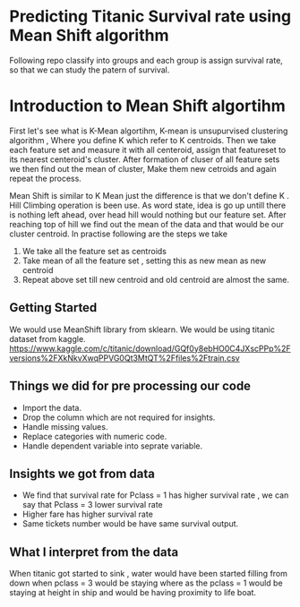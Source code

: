# Predicting Titanic Survival rate using Mean Shift algorithm

Following repo classify into groups and each group is assign survival rate, so that we can study the patern of survival.

# Introduction to Mean Shift algortihm 

First let's see what is K-Mean algortihm, K-mean is unsupurvised clustering algorithm , Where you define K which refer to K centroids. Then we take each feature set and measure it with all centeroid, assign that featureset to its nearest centeroid's cluster. After formation of cluser of all feature sets we then find out the mean of cluster, Make them new cetroids and again repeat the process.

Mean Shift is similar to K Mean just the difference is that we don't define K . Hill Climbing operation is been use. As word state, idea is go up untill there is nothing left ahead, over head hill would nothing but our feature set. After reaching top of hill we find out the mean of the data and that would be our cluster centroid. 
In practise following are the steps we take
1) We take all the feature set as centroids
2) Take mean of all the feature set , setting this as new mean as new centroid
3) Repeat above set till new centroid and old centroid are almost the same.

## Getting Started

We would use MeanShift library from sklearn.
We would be using titanic dataset from kaggle.
https://www.kaggle.com/c/titanic/download/GQf0y8ebHO0C4JXscPPp%2Fversions%2FXkNkvXwqPPVG0Qt3MtQT%2Ffiles%2Ftrain.csv


## Things we did for pre processing our code
* Import the data.
* Drop the column which are not required for insights.
* Handle missing values.
* Replace categories with numeric code.
* Handle dependent variable into seprate variable.

## Insights we got from data

* We find that survival rate for Pclass = 1 has higher survival rate , we can say that Pclass = 3 lower survival rate
* Higher fare has higher survival rate
* Same tickets number would be have same survival output.

## What I interpret from the data

When titanic got started to sink , water would have been started filling from down when pclass = 3 would be staying where as the pclass = 1 would be staying at height in ship and would be having proximity to life boat.
